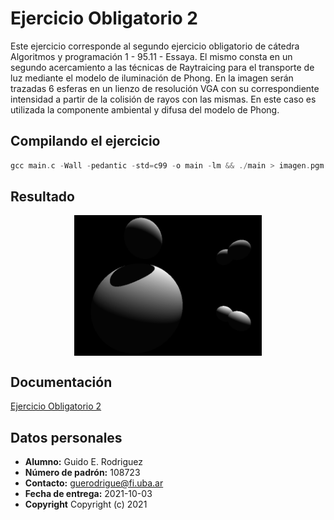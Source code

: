 # Ejercicio Obligatorio 2

Este ejercicio corresponde al segundo ejercicio obligatorio de cátedra Algoritmos y programación 1 - 95.11 - Essaya.
El mismo consta en un segundo acercamiento a las técnicas de Raytraicing para el transporte de luz mediante el modelo de iluminación de Phong. En la imagen serán trazadas 6 esferas en un lienzo de resolución VGA con su correspondiente intensidad a partir de la colisión de rayos con las mismas.
En este caso es utilizada la componente ambiental y difusa del modelo de Phong.

## Compilando el ejercicio

``` c
gcc main.c -Wall -pedantic -std=c99 -o main -lm && ./main > imagen.pgm && convert imagen.pgm imagen.png
 ```

## Resultado

<p align="center" width="500">
   <img align="center" width="300" src="imagen.png" />
</p>


## Documentación
[Ejercicio Obligatorio 2](https://ejercicio-obligatorio-2.netlify.app/index.html)

## Datos personales

- **Alumno:** Guido E. Rodriguez
- **Número de padrón:** 108723
- **Contacto:** guerodrigue@fi.uba.ar
- **Fecha de entrega:** 2021-10-03
- **Copyright** Copyright (c) 2021
